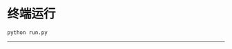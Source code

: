 # 终端运行

```shell
python run.py
```
************************************************************************************************************************************************************************************************************************************************************************************************************************************************************************************************************************************************************************************************************************************************************************************************************************************************************************************************************************************************************************************************************************************************************************************************************************************************************************************************************************************************************************